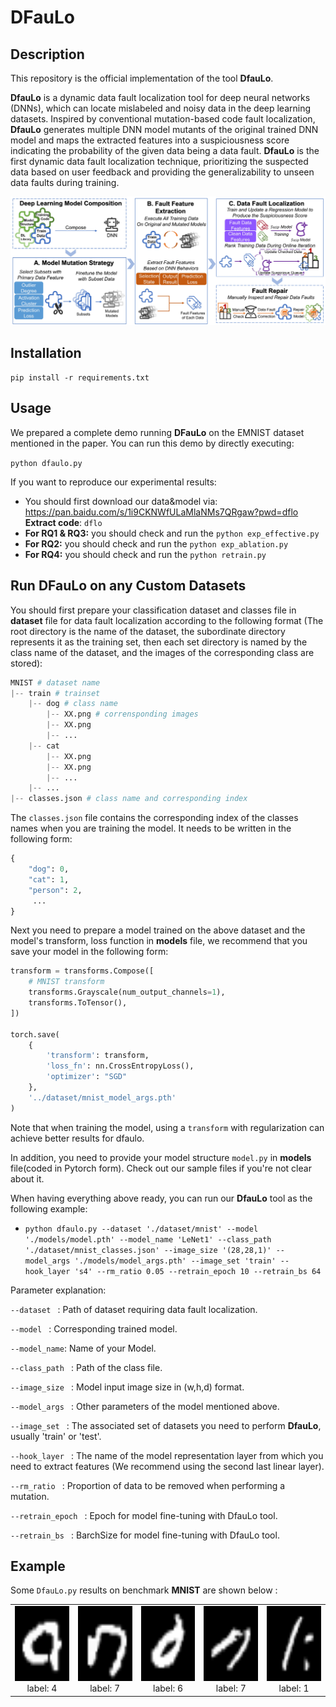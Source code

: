 # DFauLo 

## Description
This repository is the official implementation of the tool **DfauLo**.

**DfauLo** is a dynamic data fault localization tool for deep neural networks (DNNs), which can locate mislabeled and noisy data in the deep learning datasets. Inspired by conventional mutation-based code fault localization, **DfauLo** generates multiple DNN model mutants of the original trained DNN model and maps the extracted features into a suspiciousness score indicating the probability of the given data being a data fault. **DfauLo** is the first dynamic data fault localization technique, prioritizing the suspected data based on user feedback and providing the generalizability to unseen data faults during training.


![overview](pictures/overviewISSTA-v1.jpg) 

[comment]: <> (## Sequence of code execution in the repository)

[comment]: <> (```mermaid)

[comment]: <> (graph LR)

[comment]: <> (cifar10_gendata --> cifar10_train;)

[comment]: <> (cifar10_train --> cifar10_Outlier;)

[comment]: <> (cifar10_train --> cifar10_Activation;)

[comment]: <> (cifar10_train --> cifar10_PreLoss;)

[comment]: <> (cifar10_Outlier --> cifar10_mutation;)

[comment]: <> (cifar10_Activation --> cifar10_mutation;)

[comment]: <> (cifar10_PreLoss --> cifar10_mutation;)

[comment]: <> (cifar10_mutation --> cifar10_DFauLo;)

[comment]: <> (```)
## Installation
`pip install -r requirements.txt`

## Usage
We prepared a complete demo running **DFauLo** on the EMNIST dataset mentioned in the paper. You can run this demo by directly executing:

`python dfaulo.py`

If you want to reproduce our experimental results:
+ You should first download our data&model via: https://pan.baidu.com/s/1i9CKNWfULaMlaNMs7QRgaw?pwd=dflo **Extract code**: `dflo`
+ **For RQ1 & RQ3:** you should check and run the `python exp_effective.py`
+ **For RQ2:** you should check and run the `python exp_ablation.py`
+ **For RQ4:** you should check and run the `python retrain.py`


## Run **DFauLo** on any Custom Datasets
You should first prepare your classification dataset and classes file in **dataset** file for data fault localization according to the following format (The root directory is the name of the dataset, the subordinate directory represents it as the training set, then each set directory is named by the class name of the dataset, and the images of the corresponding class are stored):
```python
MNIST # dataset name
|-- train # trainset
    |-- dog # class name
        |-- XX.png # corrensponding images
        |-- XX.png
        |-- ...
    |-- cat
        |-- XX.png
        |-- XX.png
        |-- ...
    |-- ...
|-- classes.json # class name and corresponding index
```
The `classes.json` file contains the corresponding index of the classes names when you are training the model. It needs to be written in the following form:
```python
{
    "dog": 0,
    "cat": 1,
    "person": 2,
     ...
}
```
Next you need to prepare a model trained on the above dataset and the model's transform, loss function in **models** file, we recommend that you save your model in the following form:
```python
transform = transforms.Compose([
    # MNIST transform
    transforms.Grayscale(num_output_channels=1),
    transforms.ToTensor(),
])

torch.save(
    {
        'transform': transform,
        'loss_fn': nn.CrossEntropyLoss(),
        'optimizer': "SGD"
    },
    '../dataset/mnist_model_args.pth'
)
```
Note that when training the model, using a `transform` with regularization can achieve better results for dfaulo.

In addition, you need to provide your model structure `model.py` in **models** file(coded in Pytorch form). Check out our sample files if you're not clear about it.


When having everything above ready, you can run our **DfauLo** tool as the following example:
+ `python dfaulo.py --dataset './dataset/mnist' --model './models/model.pth' --model_name 'LeNet1' --class_path './dataset/mnist_classes.json' --image_size '(28,28,1)' --model_args './models/model_args.pth' --image_set 'train' --hook_layer 's4' --rm_ratio 0.05 --retrain_epoch 10 --retrain_bs 64
 `

Parameter explanation:

`--dataset ` : Path of dataset requiring data fault localization.

`--model ` : Corresponding trained model.

`--model_name`: Name of your Model.

`--class_path ` : Path of the class file.

`--image_size ` : Model input image size in (w,h,d) format.

`--model_args ` : Other parameters of the model mentioned above.

`--image_set ` : The associated set of datasets you need to perform **DfauLo**, usually 'train' or 'test'.

`--hook_layer ` : The name of the model representation layer from which you need to extract features (We recommend using the second last linear layer).

`--rm_ratio ` : Proportion of data to be removed when performing a mutation.

`--retrain_epoch ` : Epoch for model fine-tuning with DfauLo tool.

`--retrain_bs ` : BarchSize for model fine-tuning with DfauLo tool.


## Example
Some `DfauLo.py` results on benchmark **MNIST** are shown below :
<div><table frame=void>	<!--用了<div>进行封装-->
	<tr>
        <td><div><center>	<!--每个格子内是图片加标题-->
        	<img src="./pictures/DFaLo_offline_result/2_label_4.png"
                 height="120"/>	<!--高度设置-->
        	<br>	<!--换行-->
        	label: 4	<!--标题1-->
        </center></div></td>    
     	<td><div><center>	<!--第二张图片-->
    		<img src="./pictures/DFaLo_offline_result/8_label_7.png"
                 height="120"/>	
    		<br>
    		label: 7
        </center></div></td>
        <td><div><center>	<!--每个格子内是图片加标题-->
        	<img src="./pictures/DFaLo_offline_result/15_label_6.png"
                 height="120"/>	<!--高度设置-->
        	<br>	<!--换行-->
        	label: 6	<!--标题1-->
        </center></div></td> 
        <td><div><center>	<!--每个格子内是图片加标题-->
        	<img src="./pictures/DFaLo_offline_result/21_label_7.png"
                 height="120"/>	<!--高度设置-->
        	<br>	<!--换行-->
        	label: 7	<!--标题1-->
        </center></div></td> 
        <td><div><center>	<!--每个格子内是图片加标题-->
        	<img src="./pictures/DFaLo_offline_result/45_label_1.png"
                 height="120"/>	<!--高度设置-->
        	<br>	<!--换行-->
        	label: 1	<!--标题1-->
        </center></div></td> 
	</tr>
</table></div>







